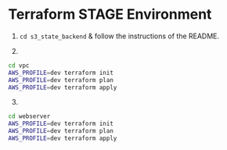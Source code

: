 # Terraform STAGE Environment

1. `cd s3_state_backend` & follow the instructions of the README.

2. 
```bash
cd vpc
AWS_PROFILE=dev terraform init
AWS_PROFILE=dev terraform plan
AWS_PROFILE=dev terraform apply
```

3. 
```bash
cd webserver
AWS_PROFILE=dev terraform init
AWS_PROFILE=dev terraform plan
AWS_PROFILE=dev terraform apply
```
